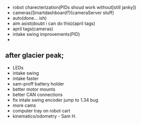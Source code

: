 
 * robot charecterization(PIDs shoud work without[still janky])
 * cameras(Smartdashboard?)(cameraServer stuff)
 * auto(done... ish)
 * aim asist(doubt i can do this)(april tags)
 * april tags(cameras)
 * intake swing improvements(PID)
 *
 
 ## after glacier peak;
  * LEDs
  * intake swing
  * intake faster
  * sam-proff battery holder
  * better motor mounts
  * better CAN connections
  * fix intale swing encoder jump to 1.34 bug
  * more cams
  * computer tray on robot cart
  * kinematics/odometry - Sam H.
